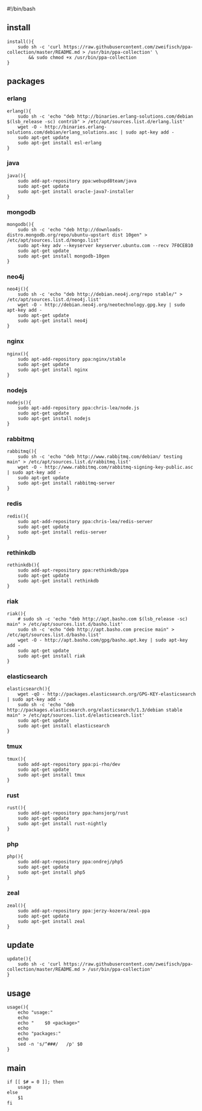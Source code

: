 #!/bin/bash

## install

    install(){
        sudo sh -c 'curl https://raw.githubusercontent.com/zweifisch/ppa-collection/master/README.md > /usr/bin/ppa-collection' \
            && sudo chmod +x /usr/bin/ppa-collection
    }

## packages

### erlang

    erlang(){
        sudo sh -c 'echo "deb http://binaries.erlang-solutions.com/debian $(lsb_release -sc) contrib" > /etc/apt/sources.list.d/erlang.list'
        wget -O - http://binaries.erlang-solutions.com/debian/erlang_solutions.asc | sudo apt-key add -
        sudo apt-get update
        sudo apt-get install esl-erlang
    }

### java

    java(){
        sudo add-apt-repository ppa:webupd8team/java
        sudo apt-get update
        sudo apt-get install oracle-java7-installer
    }

### mongodb

    mongodb(){
        sudo sh -c 'echo "deb http://downloads-distro.mongodb.org/repo/ubuntu-upstart dist 10gen" > /etc/apt/sources.list.d/mongo.list'
        sudo apt-key adv --keyserver keyserver.ubuntu.com --recv 7F0CEB10
        sudo apt-get update
        sudo apt-get install mongodb-10gen
    }

### neo4j

    neo4j(){
        sudo sh -c 'echo "deb http://debian.neo4j.org/repo stable/" > /etc/apt/sources.list.d/neo4j.list'
        wget -O - http://debian.neo4j.org/neotechnology.gpg.key | sudo apt-key add - 
        sudo apt-get update
        sudo apt-get install neo4j
    }

### nginx

    nginx(){
        sudo apt-add-repository ppa:nginx/stable
        sudo apt-get update
        sudo apt-get install nginx
    }

### nodejs

    nodejs(){
        sudo apt-add-repository ppa:chris-lea/node.js
        sudo apt-get update
        sudo apt-get install nodejs
    }

### rabbitmq

    rabbitmq(){
        sudo sh -c 'echo "deb http://www.rabbitmq.com/debian/ testing main" > /etc/apt/sources.list.d/rabbitmq.list'
        wget -O - http://www.rabbitmq.com/rabbitmq-signing-key-public.asc | sudo apt-key add -
        sudo apt-get update
        sudo apt-get install rabbitmq-server
    }

### redis

    redis(){
        sudo apt-add-repository ppa:chris-lea/redis-server 
        sudo apt-get update
        sudo apt-get install redis-server
    }

### rethinkdb

    rethinkdb(){
        sudo add-apt-repository ppa:rethinkdb/ppa
        sudo apt-get update
        sudo apt-get install rethinkdb
    }

### riak

    riak(){
        # sudo sh -c 'echo "deb http://apt.basho.com $(lsb_release -sc) main" > /etc/apt/sources.list.d/basho.list'
        sudo sh -c 'echo "deb http://apt.basho.com precise main" > /etc/apt/sources.list.d/basho.list'
        wget -O - http://apt.basho.com/gpg/basho.apt.key | sudo apt-key add -
        sudo apt-get update
        sudo apt-get install riak
    }

### elasticsearch

    elasticsearch(){
        wget -qO - http://packages.elasticsearch.org/GPG-KEY-elasticsearch | sudo apt-key add -
        sudo sh -c 'echo "deb http://packages.elasticsearch.org/elasticsearch/1.3/debian stable main" > /etc/apt/sources.list.d/elasticsearch.list'
        sudo apt-get update
        sudo apt-get install elasticsearch
    }

### tmux

    tmux(){
        sudo add-apt-repository ppa:pi-rho/dev
        sudo apt-get update
        sudo apt-get install tmux
    }

### rust

    rust(){
        sudo add-apt-repository ppa:hansjorg/rust
        sudo apt-get update
        sudo apt-get install rust-nightly
    }

### php

    php(){
        sudo add-apt-repository ppa:ondrej/php5
        sudo apt-get update
        sudo apt-get install php5
    }

### zeal

    zeal(){
        sudo add-apt-repository ppa:jerzy-kozera/zeal-ppa
        sudo apt-get update
        sudo apt-get install zeal
    }

## update

    update(){
        sudo sh -c 'curl https://raw.githubusercontent.com/zweifisch/ppa-collection/master/README.md > /usr/bin/ppa-collection'
    }

## usage

    usage(){
        echo "usage:"
        echo
        echo "    $0 <package>"
        echo 
        echo "packages:"
        echo 
        sed -n 's/^###/   /p' $0
    }

## main

    if [[ $# = 0 ]]; then
        usage
    else
        $1
    fi

